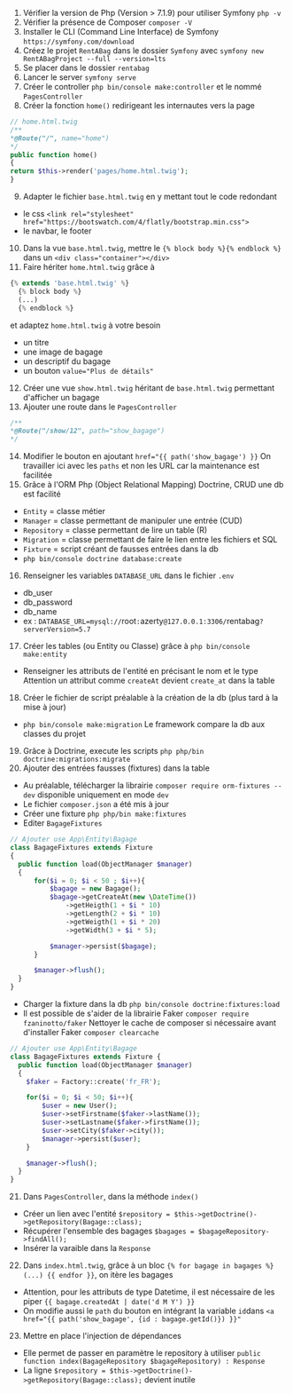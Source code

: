 1. Vérifier la version de Php (Version > 7.1.9) pour utiliser Symfony `php -v`
2. Vérifier la présence de Composer `composer -V`
3. Installer le CLI (Command Line Interface) de Symfony `https://symfony.com/download`
4. Créez le projet `RentABag` dans le dossier `Symfony` avec `symfony new RentABagProject --full --version=lts`
5. Se placer dans le dossier `rentabag`
6. Lancer le server `symfony serve`
7. Créer le controller `php bin/console make:controller` et le nommé `PagesController`
8. Créer la fonction `home()` redirigeant les internautes vers la page 
```php
// home.html.twig
/**
*@Route("/", name="home")
*/
public function home()
{
return $this->render('pages/home.html.twig');
}
```
9. Adapter le fichier `base.html.twig` en y mettant tout le code redondant
  * le css `<link rel="stylesheet" href="https://bootswatch.com/4/flatly/bootstrap.min.css">`
  * le navbar, le footer
10. Dans la vue `base.html.twig`, mettre le `{% block body %}{% endblock %}` dans un `<div class="container"></div>`
11. Faire hériter `home.html.twig` grâce à 
```php
{% extends 'base.html.twig' %} 
  {% block body %} 
  (...) 
  {% endblock %}
```
et adaptez `home.html.twig` à votre besoin
  * un titre
  * une image de bagage
  * un descriptif du bagage
  * un bouton `value="Plus de détails"`
12. Créer une vue `show.html.twig` héritant de `base.html.twig` permettant d'afficher un bagage
13. Ajouter une route dans le `PagesController`
```php
/**
*@Route("/show/12", path="show_bagage")
*/
```
14. Modifier le bouton en ajoutant `href="{{ path('show_bagage') }}`
On travailler ici avec les `paths` et non les URL car la maintenance est facilitée
15. Grâce à l'ORM Php (Object Relational Mapping) Doctrine, CRUD une db est facilité
  * `Entity` = classe métier
  * `Manager` = classe permettant de manipuler une entrée (CUD)
  * `Repository` = classe permettant de lire un table (R)
  * `Migration` = classe permettant de faire le lien entre les fichiers et SQL
  * `Fixture` = script créant de fausses entrées dans la db
  * `php bin/console doctrine database:create`
16. Renseigner les variables  `DATABASE_URL` dans le fichier `.env`
  * db_user
  * db_password
  * db_name
  * ex : `DATABASE_URL=mysql://`root`:`azerty`@127.0.0.1:3306/`rentabag`?serverVersion=5.7`
17. Créer les tables (ou Entity ou Classe) grâce à `php bin/console make:entity`
  * Renseigner les attributs de l'entité en précisant le nom et le type
Attention un attribut comme `createAt` devient `create_at` dans la table
18. Créer le fichier de script préalable à la création de la db (plus tard à la mise à jour)
  * `php bin/console make:migration`
Le framework compare la db aux classes du projet
19. Grâce à Doctrine, execute les scripts 
`php php/bin doctrine:migrations:migrate`
20. Ajouter des entrées fausses (fixtures) dans la table
  * Au préalable, télécharger la librairie `composer require orm-fixtures --dev` disponible uniquement en mode `dev`
  * Le fichier `composer.json` a été mis à jour
  * Créer une fixture `php php/bin make:fixtures`
  * Editer `BagageFixtures`
  ```php
  // Ajouter use App\Entity\Bagage
class BagageFixtures extends Fixture
{
    public function load(ObjectManager $manager)
    {
        for($i = 0; $i < 50 ; $i++){
            $bagage = new Bagage();
            $bagage->getCreateAt(new \DateTime())
                ->getHeigth(1 + $i * 10)
                ->getLength(2 + $i * 10)
                ->getWeigth(1 + $i * 20)
                ->getWidth(3 + $i * 5);

            $manager->persist($bagage);
        }

        $manager->flush();
    }
}
```
* Charger la fixture dans la db `php bin/console doctrine:fixtures:load`
* Il est possible de s'aider de la librairie Faker `composer require fzaninotto/faker`
Nettoyer le cache de composer si nécessaire avant d'installer Faker `composer clearcache`
```php
// Ajouter use App\Entity\Bagage
class BagageFixtures extends Fixture {
  public function load(ObjectManager $manager)
  {
    $faker = Factory::create('fr_FR');

    for($i = 0; $i < 50; $i++){
        $user = new User();
        $user->setFirstname($faker->lastName());
        $user->setLastname($faker->firstName());
        $user->setCity($faker->city());
        $manager->persist($user);
    }

    $manager->flush();
  }
}
```
21. Dans `PagesController`, dans la méthode `index()`
* Créer un lien avec l'entité `$repository = $this->getDoctrine()->getRepository(Bagage::class);`
* Récupérer l'ensemble des bagages `$bagages = $bagageRepository->findAll();`
* Insérer la varaible dans la `Response`
22. Dans `index.html.twig`, grâce à un bloc `{% for bagage in bagages %} (...) {{ endfor }}`, on itère les bagages
* Attention, pour les attributs de type Datetime, il est nécessaire de les piper `{{ bagage.createdAt | date('d M Y') }}`
* On modifie aussi le `path` du bouton en intégrant la variable `id`dans `<a href="{{ path('show_bagage', {id : bagage.getId()}) }}"`
23. Mettre en place l'injection de dépendances
 * Elle permet de passer en paramètre le repository à utiliser `public function index(BagageRepository $bagageRepository) : Response`
 * La ligne `$repository = $this->getDoctrine()->getRepository(Bagage::class);` devient inutile

